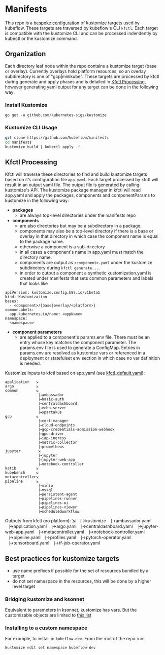 # Manifests
This repo is a [bespoke configuration](https://github.com/kubernetes-sigs/kustomize/blob/master/docs/glossary.md#bespoke-configuration) of kustomize targets used by kubeflow. These targets are traversed by kubeflow's CLI `kfctl`. Each target is compatible with the kustomize CLI and can be processed indendently by kubectl or the kustomize command. 

## Organization
Each directory leaf node within the repo contains a kustomize target (base or overlay). Currently overlays hold platform resources, so an overlay subdirectory is one of "gcp|minikube". These targets are processed by kfctl during generate and apply phases and is detailed in [Kfctl Processing](#kfctl_processing), however generating yaml output for any target can be done in the following way:

### Install Kustomize

`go get -u github.com/kubernetes-sigs/kustomize`

### Kustomize CLI Usage

```bash
git clone https://github.com/kubeflow/manifests
cd manifests
kustomize build | kubectl apply -f
```

## Kfctl Processing 
Kfctl will traverse these directories to find and build kustomize targets based on it's configuration file `app.yaml`. Each target processed by kfctl will result in an output yaml file. The output file is generated by calling kustomize's API.  The kustomize package manager in kfctl will read app.yaml and apply the packages, components and componentParams to kustomize in the following way:

- **packages** 
  - are always top-level directories under the manifests repo
- **components** 
  - are also directories but may be a subdirectory in a package.
  - components may also be a top-level directory if there is a base or overlay in that directory in which case the component name is equal to the package name. 
  - otherwise a component is a sub-directory 
  - in all cases a component's name in app.yaml must match the directory name.
  - components are output as `<component>.yaml` under the kustomize subdirectory during `kfctl generate...`. 
  - in order to output a component a synthetic kustomization.yaml is created under manifests that sets common parameters and labels that looks like 
```
apiVersion: kustomize.config.k8s.io/v1beta1
kind: Kustomization
bases:
  - <component>/{base|overlay/<platform>}
commonLabels:
  app.kubernetes.io/name: <appName>
namespace:
  <namespace>
```
- **component parameters** 
  - are applied to a component's params.env file. There must be an entry whose key matches the component parameter. The params.env file is used to generate a ConfigMap. Entries in params.env are resolved as kustomize vars or referenced in a deployment or statefulset env section in which case no var definition is needed.


Kustomize inputs to kfctl based on app.yaml (see [kfctl_default.yaml](https://github.com/kubeflow/kubeflow/blob/master/bootstrap/config/kfctl_default.yaml)):

```
application   ⇲
argo          ⇲
common        ⇲
              ⎹→ambassador
              ⎹→basic-auth
              ⎹→centraldashboard
              ⎹→echo-server
              ⎹→spartakus
gcp           ⇲                                   
              ⎹→cert-manager
              ⎹→cloud-endpoints
              ⎹→gcp-credentials-admission-webhook
              ⎹→gpu-driver
              ⎹→iap-ingress
              ⎹→metric-collector
              ⎹→prometheus
jupyter        ⇲                                   
              ⎹→jupyter
              ⎹→jupyter-web-app
              ⎹→notebook-controller
katib         ⇲                                   
kubebench     ⇲                                   
metacontroller⇲                                   
pipeline      ⇲                                   
              ⎹→minio
              ⎹→mysql
              ⎹→persistent-agent
              ⎹→pipelines-runner
              ⎹→pipelines-ui
              ⎹→pipelines-viewer
              ⎹→scheduledworkflow
```

Outputs from kfctl (no platform):
<deployment>  ⇲
              ⎹→kustomize
                        ⎹→ambassador.yaml
                        ⎹→application.yaml
                        ⎹→argo.yaml
                        ⎹→centraldashboard.yaml
                        ⎹→jupyter-web-app.yaml
                        ⎹→metacontroller.yaml
                        ⎹→notebook-controller.yaml
                        ⎹→pipeline.yaml
                        ⎹→profiles.yaml
                        ⎹→pytorch-operator.yaml
                        ⎹→tensorboard.yaml
                        ⎹→tf-job-operator.yaml


## Best practices for kustomize targets

- use name prefixes if possible for the set of resources bundled by a target
- do not set namespace in the resources, this will be done by a higher level target


### Bridging kustomize and ksonnet

Equivalent to parameters in ksonnet, kustomize has vars. But the customizable objects are limited to [this list](https://github.com/kubernetes-sigs/kustomize/blob/master/pkg/transformers/config/defaultconfig/varreference.go)

### Installing to a custom namespace

For example, to install in `kubeflow-dev`. From the root of the repo run:

```bash
kustomize edit set namespace kubeflow-dev
```

